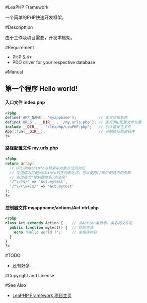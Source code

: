 #LeaPHP Framework

一个简单的PHP快速开发框架。

#Descripttion

由于工作及项目需要，开发本框架。


#Requirement
* PHP 5.4+
* PDO driver for your respective database

#Manual
## 第一个程序 Hello world!

#### 入口文件 index.php
```php
<?php
define('APP_NAME', 'myappname');          // 定义应用名称
define('URLS', __DIR__ . '/my.urls.php'); // 定义URL配置文件位置
include __DIR__ . '/leaphp/LeaPHP.php';   // 引入框架主文件
App::run(__DIR__);                        // 开始执行框架程序
?>
```

#### 路径配置文件 my.urls.php
```php
<?php
return array(
  // URL中pathinfo与框架中对象方法的对应
  // 左边值为匹配pathinfo的正则表达式，可以使用()来匹配其中的参数
  // 右边值为“控制器类名.方法名”
  '/^\/?$/' => 'Act.mytest',
  '/^\/(\w+)$/' => 'Act.mytest'
);
?>
```

#### 控制器文件 myappname/actions/Act.ctrl.php
```php
<?php
class Act extends Action {    // 从Action类继承，类名同文件名
  public function mytest() {  // 你的方法
    echo 'Hello world !';     // 主程序内容
  }
}
?>
```

#TODO
* 还有好多...

#Copyright and License

#See Also
* [LeaPHP Framework 项目主页](http://leaphp.net)
